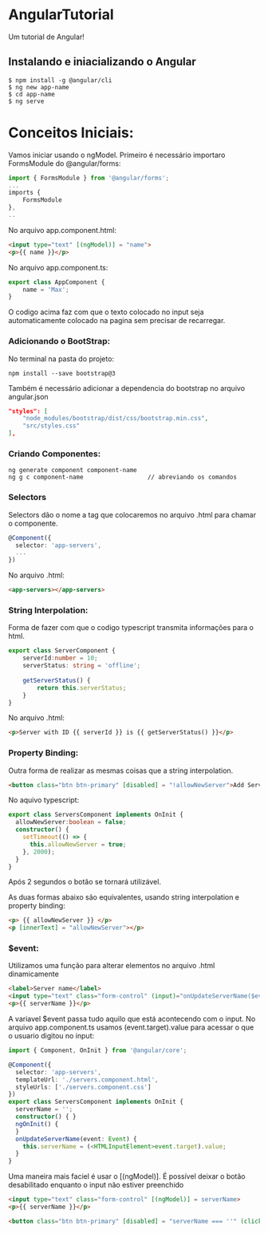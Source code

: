 # AngularTutorial
Um tutorial de Angular!

## Instalando e iniacializando o Angular

```shell
$ npm install -g @angular/cli
$ ng new app-name
$ cd app-name
$ ng serve
```

# Conceitos Iniciais:

Vamos iniciar usando o ngModel. Primeiro é necessário importaro FormsModule do @angular/forms:
```typescript
import { FormsModule } from '@angular/forms';
...
imports {
	FormsModule
},
..
```
No arquivo app.component.html:
```html
<input type="text" [(ngModel)] = "name">
<p>{{ name }}</p>
```
No arquivo app.component.ts:
```typescript
export class AppComponent {
	name = 'Max';
}
```
O codigo acima faz com que o texto colocado no input seja automaticamente colocado na pagina sem precisar de recarregar.

### Adicionando o BootStrap:
No terminal na pasta do projeto:
```shell
npm install --save bootstrap@3
```
Também é necessário adicionar a dependencia do bootstrap no arquivo angular.json
```json
"styles": [
    "node_modules/bootstrap/dist/css/bootstrap.min.css",
    "src/styles.css"
],
```

### Criando Componentes:
```shell
ng generate component component-name
ng g c component-name                  // abreviando os comandos
```

### Selectors
Selectors dão o nome a tag que colocaremos no arquivo .html para chamar o componente.
```typescript
@Component({
  selector: 'app-servers',
  ...
})
```
No arquivo .html:
```html
<app-servers></app-servers>
```

### String Interpolation:
Forma de fazer com que o codigo typescript transmita informações para o html.
```typescript
export class ServerComponent {
    serverId:number = 10;
    serverStatus: string = 'offline';
    
    getServerStatus() {
        return this.serverStatus;
    }
}
```
No arquivo .html:
```html
<p>Server with ID {{ serverId }} is {{ getServerStatus() }}</p>
```

### Property Binding:
Outra forma de realizar as mesmas coisas que a string interpolation.
```html
<button class="btn btn-primary" [disabled] = "!allowNewServer">Add Server</button>
```
No aquivo typescript:
```typescript
export class ServersComponent implements OnInit {
  allowNewServer:boolean = false;
  constructor() { 
    setTimeout(() => {
      this.allowNewServer = true;
    }, 2000);
  }
}
```
Após 2 segundos o botão se tornará utilizável.

As duas formas abaixo são equivalentes, usando string interpolation e property binding:
```html
<p> {{ allowNewServer }} </p>
<p [innerText] = "allowNewServer"></p>
```

### $event:
Utilizamos uma função para alterar elementos no arquivo .html dinamicamente
```html
<label>Server name</label>
<input type="text" class="form-control" (input)="onUpdateServerName($event)">
<p>{{ serverName }}</p>
```
A variavel $event passa tudo aquilo que está acontecendo com o input. No arquivo app.component.ts usamos (<HTMLInputElement>event.target).value para acessar o que o usuario digitou no input:
```typescript
import { Component, OnInit } from '@angular/core';

@Component({
  selector: 'app-servers',
  templateUrl: './servers.component.html',
  styleUrls: ['./servers.component.css']
})
export class ServersComponent implements OnInit {
  serverName = '';
  constructor() { }
  ngOnInit() {
  }
  onUpdateServerName(event: Event) {
    this.serverName = (<HTMLInputElement>event.target).value;
  }
}
```
Uma maneira mais faciel é usar o [(ngModel)].
É possível deixar o botão desabilitado enquanto o input não estiver preenchido 
```html
<input type="text" class="form-control" [(ngModel)] = serverName>
<p>{{ serverName }}</p>

<button class="btn btn-primary" [disabled] = "serverName === ''" (click)="serverName = ''">Add Server</button>
```
